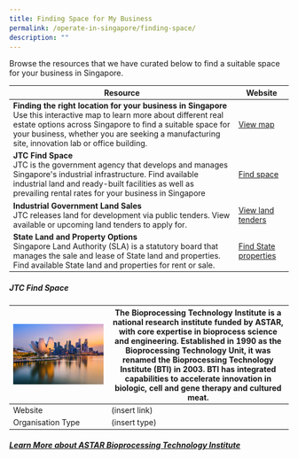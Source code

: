 ```yaml
---
title: Finding Space for My Business
permalink: /operate-in-singapore/finding-space/
description: ""
---
```

Browse the resources that we have curated below to find a suitable space for your business in Singapore.



| Resource | Website |
| -------- | -------- | 
| **Finding the right location for your business in Singapore**<br>Use this interactive map to learn more about different real estate options across Singapore to find a suitable space for your business, whether you are seeking a manufacturing site, innovation lab or office building. | [View map](https://www.edb.gov.sg/en/business-insights/insights/setting-up-your-business-in-singapore-find-the-right-location-here.html)|
| **JTC Find Space**<br>JTC is the government agency that develops and manages Singapore's industrial infrastructure. Find available industrial land and ready-built facilities as well as prevailing rental rates for your business in Singapore  |   [Find space](https://www.jtc.gov.sg/find-space) |
| **Industrial Government Land Sales**<br>JTC releases land for development via public tenders. View available or upcoming land tenders to apply for. | [View land tenders](https://www.jtc.gov.sg/find-land/land-for-tender/igls) |
|**State Land and Property Options**<br>Singapore Land Authority (SLA) is a statutory board that manages the sale and lease of State land and properties. Find available State land and properties for rent or sale. | [Find State properties](https://app.sla.gov.sg/spio/) |




##### JTC Find Space 

| ![](/images/edb%20virtual%20background_10_preview.jpg) | The Bioprocessing Technology Institute is a national research institute funded by ASTAR, with core expertise in bioprocess science and engineering. Established in 1990 as the Bioprocessing Technology Unit, it was renamed the Bioprocessing Technology Institute (BTI) in 2003. BTI has integrated capabilities to accelerate innovation in biologic, cell and gene therapy and cultured meat. | 
| -------- | -------- | 
| Website |  (insert link)
| Organisation Type| (insert type)

##### [Learn More about ASTAR Bioprocessing Technology Institute ](/find-a-connection/partner-profiles/astar-bioprocessing-institute/)